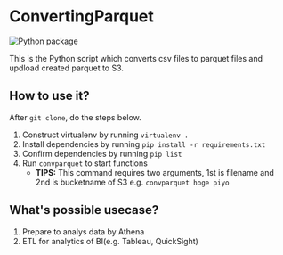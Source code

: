 # ConvertingParquet

![Python package](https://github.com/shu3-lab/ConvertingParquet/workflows/Python%20package/badge.svg)

This is the Python script which converts csv files to parquet files and updload created parquet to S3.

## How to use it?

After `git clone`, do the steps below.

1. Construct virtualenv by running `virtualenv .`
2. Install dependencies by running `pip install -r requirements.txt`
3. Confirm dependencies by running `pip list`
4. Run `convparquet` to start functions
   - **TIPS:** This command requires two arguments, 1st is filename and 2nd is bucketname of S3 e.g. `convparquet hoge piyo`

## What's possible usecase?

1. Prepare to analys data by Athena
2. ETL for analytics of BI(e.g. Tableau, QuickSight)

